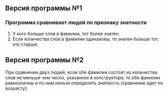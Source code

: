 ## Версия программы №1

### Программа сравнивает людей по признаку знатности 

1. У кого больше слов в фамилии, тот более знатен.
2. Если количества слов в фамилии одинаковы, то знатен больше тот, кто старше.

## Версия программы №2

При сравнении двух людей, если обе фамилии состоят из количества слов не меньше чем число, указанное в конструкторе, то обе фамилии равнозначны и по ним нельзя определить знатность (сравнение идет по возрасту).